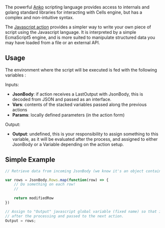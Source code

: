 The powerful [Anko](./anko-scripting) scripting language provides access to internals and golang standard libraries for interacting with Cells engine, but has a complex and non-intuitive syntax.

The [Javascript action](./javascript) provides a simpler way to write your own piece of script using the Javascript language. It is interpreted by a simple EcmaScript5 engine, and is more suited to manipulate structured data you may have loaded from a file or an external API. 


## Usage

The environment where the script will be executed is fed with the following variables : 

Inputs: 

 - **JsonBody**: if action receives a LastOutput with JsonBody, this is decoded from JSON and passed as an interface.
 - **Vars**: contents of the stacked variables passed along the previous actions
 - **Params**: locally defined parameters (in the action form)

Output: 

 - **Output**: undefined, this is your responsibility to assign something to this variable, as it will be evaluated after the process, and assigned to either JsonBody or a Variable depending on the action setup.


## Simple Example

```javascript
// Retrieve data from incoming JsonBody (we know it's an object containing a list of results), do some processing, and pass along to next action

var rows = JsonBody.Rows.map(function(row) => {
    // Do something on each row!
    //
    
    return modifiedRow
})

// Assign to "Output" javascript global variable (fixed name) so that it is extracted 
// after the processing and passed to the next action.
Output = rows;

```